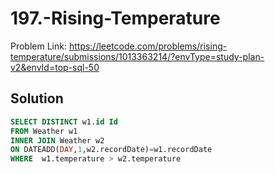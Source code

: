 # 197.-Rising-Temperature
Problem Link:
https://leetcode.com/problems/rising-temperature/submissions/1013363214/?envType=study-plan-v2&envId=top-sql-50
## Solution

```sql
SELECT DISTINCT w1.id Id
FROM Weather w1
INNER JOIN Weather w2
ON DATEADD(DAY,1,w2.recordDate)=w1.recordDate
WHERE  w1.temperature > w2.temperature
